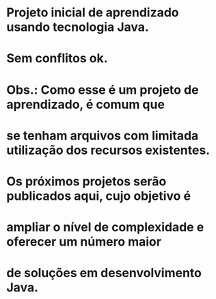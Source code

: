 # Projeto inicial de aprendizado usando tecnologia Java.
#
# Sem conflitos ok.
# Obs.: Como esse é um projeto de aprendizado, é comum que
# se tenham arquivos com limitada utilização dos recursos existentes.
#
# Os próximos projetos serão publicados aqui, cujo objetivo é 
# ampliar o nível de complexidade e oferecer um número maior
# de soluções em desenvolvimento Java.
